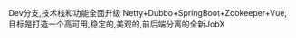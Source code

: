 
Dev分支,技术栈和功能全面升级
    Netty+Dubbo+SpringBoot+Zookeeper+Vue,目标是打造一个高可用,稳定的,美观的,前后端分离的全新JobX
    
    
